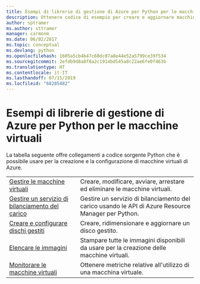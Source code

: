 ```yaml
---
title: Esempi di librerie di gestione di Azure per Python per le macchine virtuali
description: Ottenere codice di esempio per creare e aggiornare macchine virtuali di Azure con le librerie di gestione di Azure per Python
author: sptramer
ms.author: sttramer
manager: carmonm
ms.date: 06/02/2017
ms.topic: conceptual
ms.devlang: python
ms.openlocfilehash: 1605a5cb4b47c60dc07a8e44e52a5799ce39f534
ms.sourcegitcommit: 2efdb9d8a8f8a2c1914bd545a8c22ae6fe0f463b
ms.translationtype: HT
ms.contentlocale: it-IT
ms.lasthandoff: 07/15/2019
ms.locfileid: "68285482"
---
```

# <a name="azure-management-libraries-for-python-samples-for-virtual-machines"></a>Esempi di librerie di gestione di Azure per Python per le macchine virtuali

La tabella seguente offre collegamenti a codice sorgente Python che è possibile usare per la creazione e la configurazione di macchine virtuali di Azure.

| || 
|---|---|
| [Gestire le macchine virtuali][1] | Creare, modificare, avviare, arrestare ed eliminare le macchine virtuali. |
| [Gestire un servizio di bilanciamento del carico][2] | Gestire un servizio di bilanciamento del carico usando le API di Azure Resource Manager per Python. |
| [Creare e configurare dischi gestiti][3] | Creare, ridimensionare e aggiornare un disco gestito.|
| [Elencare le immagini][4] | Stampare tutte le immagini disponibili da usare per la creazione delle macchine virtuali.| 
| [Monitorare le macchine virtuali][5] |Ottenere metriche relative all'utilizzo di una macchina virtuale. | 

[1]: https://azure.microsoft.com/resources/samples/virtual-machines-python-manage/
[2]: https://azure.microsoft.com/resources/samples/network-python-manage-loadbalancer
[3]: python-sdk-azure-samples-managed-disks.md
[4]: python-sdk-azure-samples-list-images.md
[5]: python-sdk-azure-samples-monitor-vms.md
